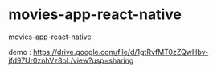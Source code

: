 # movies-app-react-native
movies-app-react-native

demo : https://drive.google.com/file/d/1gtRvfMT0zZQwHbv-jfd97Ur0znhVz8oL/view?usp=sharing
